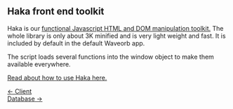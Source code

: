 ## Haka front end toolkit

Haka is our [functional Javascript HTML and DOM manipulation toolkit.](https://github.com/eldoy/haka) The whole library is only about 3K minified and is very light weight and fast. It is included by default in the default Waveorb app.

The script loads several functions into the window object to make them available everywhere.

[Read about how to use Haka here.](https://github.com/eldoy/haka#readme)

<div class="nav">
  <div><a href="/doc/client">&larr; Client</a></div>
  <div><a href="/doc/database">Database &rarr;</a></div>
</div>